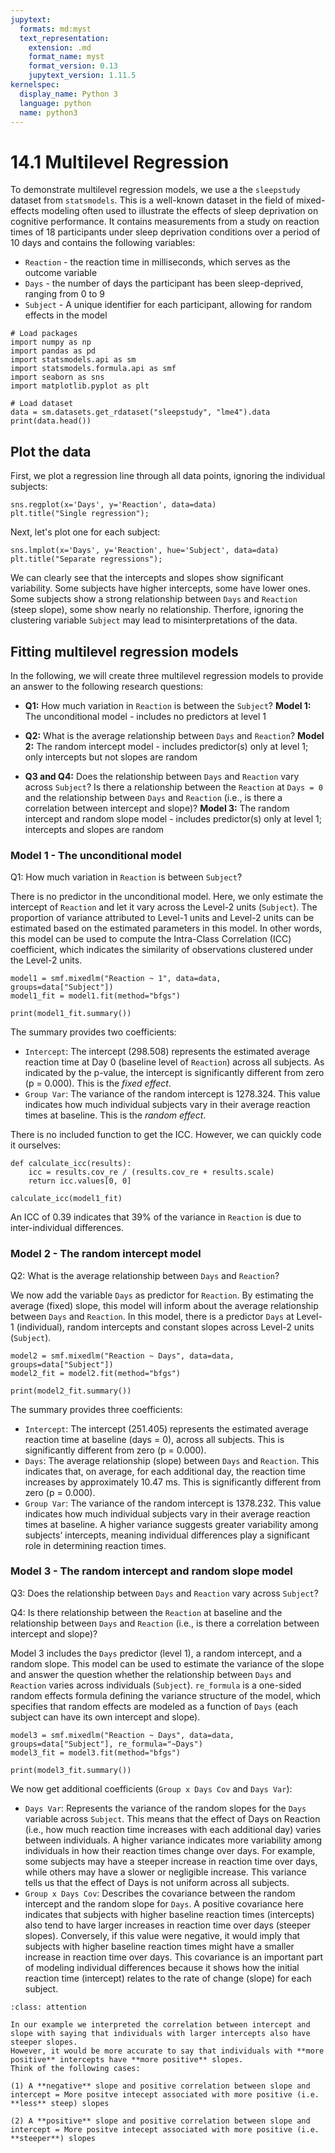 ```yaml
---
jupytext:
  formats: md:myst
  text_representation:
    extension: .md
    format_name: myst
    format_version: 0.13
    jupytext_version: 1.11.5
kernelspec:
  display_name: Python 3
  language: python
  name: python3
---
```


# 14.1 Multilevel Regression

To demonstrate multilevel regression models, we use a the `sleepstudy` dataset from `statsmodels`. This is a well-known dataset in the field of mixed-effects modeling often used to illustrate the effects of sleep deprivation on cognitive performance. It contains measurements from a study on reaction times of 18 participants under sleep deprivation conditions over a period of 10 days and contains the following variables:

- `Reaction` - the reaction time in milliseconds, which serves as the outcome variable
- `Days` - the number of days the participant has been sleep-deprived, ranging from 0 to 9
- `Subject` - A unique identifier for each participant, allowing for random effects in the model

```{code-cell}
# Load packages
import numpy as np
import pandas as pd
import statsmodels.api as sm
import statsmodels.formula.api as smf
import seaborn as sns
import matplotlib.pyplot as plt

# Load dataset
data = sm.datasets.get_rdataset("sleepstudy", "lme4").data
print(data.head())
```

## Plot the data

First, we plot a regression line through all data points, ignoring the individual subjects:
```{code-cell}
sns.regplot(x='Days', y='Reaction', data=data)
plt.title("Single regression");
```

Next, let's plot one for each subject:

```{code-cell}
sns.lmplot(x='Days', y='Reaction', hue='Subject', data=data)
plt.title("Separate regressions");
```

We can clearly see that the intercepts and slopes show significant variability. Some subjects have higher intercepts, some have lower ones. Some subjects show a strong relationship between `Days` and `Reaction` (steep slope), some show nearly no relationship. Therfore, ignoring the clustering variable `Subject` may lead to misinterpretations of the data.

## Fitting multilevel regression models

In the following, we will create three multilevel regression models to provide an answer to the following research questions:

- **Q1:** How much variation in `Reaction` is between the `Subject`?
  **Model 1:** The unconditional model - includes no predictors at level 1

- **Q2:** What is the average relationship between `Days` and `Reaction`?
  **Model 2:** The random intercept model - includes predictor(s) only at level 1; only intercepts but not slopes are random

- **Q3 and Q4:** Does the relationship between `Days` and `Reaction` vary across `Subject`? Is there a relationship between the `Reaction` at `Days = 0` and the relationship between `Days` and `Reaction` (i.e., is there a correlation between intercept and slope)?
  **Model 3:** The random intercept and random slope model - includes predictor(s) only at level 1; intercepts and slopes are random

### Model 1 - The unconditional model

Q1: How much variation in `Reaction` is between `Subject`?

There is no predictor in the unconditional model. Here, we only estimate the intercept of `Reaction` and let it vary across the Level-2 units (`Subject`). The proportion of variance attributed to Level-1 units and Level-2 units can be estimated based on the estimated parameters in this model. In other words, this model can be used to compute the Intra-Class Correlation (ICC) coefficient, which indicates the similarity of observations clustered under the Level-2 units.

```{code-cell}
model1 = smf.mixedlm("Reaction ~ 1", data=data, groups=data["Subject"])
model1_fit = model1.fit(method="bfgs")

print(model1_fit.summary())
```

The summary provides two coefficients:

- `Intercept`: The intercept (298.508) represents the estimated average reaction time at Day 0 (baseline level of `Reaction`) across all subjects. As indicated by the p-value, the intercept is significantly different from zero (p = 0.000). This is the *fixed effect*.
- `Group Var`: The variance of the random intercept is 1278.324. This value indicates how much individual subjects vary in their average reaction times at baseline. This is the *random effect*.

There is no included function to get the ICC. However, we can quickly code it ourselves:

```{code-cell}
def calculate_icc(results):
    icc = results.cov_re / (results.cov_re + results.scale)
    return icc.values[0, 0]

calculate_icc(model1_fit)
```

An ICC of 0.39 indicates that 39% of the variance in `Reaction` is due to inter-individual differences.

### Model 2 - The random intercept model

Q2: What is the average relationship between `Days` and `Reaction`?

We now add the variable `Days` as predictor for `Reaction`. By estimating the average (fixed) slope, this model will inform about the average relationship between `Days` and `Reaction`. In this model, there is a predictor `Days` at Level-1 (individual), random intercepts and constant slopes across Level-2 units (`Subject`).

```{code-cell}
model2 = smf.mixedlm("Reaction ~ Days", data=data, groups=data["Subject"])
model2_fit = model2.fit(method="bfgs")

print(model2_fit.summary())
```

The summary provides three coefficients:

- `Intercept`: The intercept (251.405) represents the estimated average reaction time at baseline (days = 0), across all subjects. This is significantly different from zero (p = 0.000).
- `Days`: The average relationship (slope) between `Days` and `Reaction`. This indicates that, on average, for each additional day, 
the reaction time increases by approximately 10.47 ms. This is significantly different from zero (p = 0.000).
- `Group Var`: The variance of the random intercept is 1378.232. This value indicates how much individual subjects vary in their average reaction times at baseline. A higher variance suggests greater variability among subjects’ intercepts, meaning individual differences play a significant role in determining reaction times.

### Model 3 - The random intercept and random slope model

Q3: Does the relationship between `Days` and `Reaction` vary across `Subject`?

Q4: Is there relationship between the `Reaction` at baseline and the relationship between `Days` and `Reaction` (i.e., is there a correlation between intercept and slope)?

Model 3 includes the `Days` predictor (level 1), a random intercept, and a random slope. This model can be used to estimate the variance of the slope and answer the question whether the relationship between `Days` and `Reaction` varies across individuals (`Subject`). `re_formula` is a one-sided random effects formula defining the variance structure of the model, which specifies that random effects are modeled as a function of `Days` (each subject can have its own intercept and slope).

```{code-cell}
model3 = smf.mixedlm("Reaction ~ Days", data=data, groups=data["Subject"], re_formula="~Days")
model3_fit = model3.fit(method="bfgs")

print(model3_fit.summary())
```

We now get additional coefficients (`Group x Days Cov` and `Days Var`):

- `Days Var`: Represents the variance of the random slopes for the `Days` variable across `Subject`. This means that the effect of Days on Reaction (i.e., how much reaction time increases with each additional day) varies between individuals.  A higher variance indicates more variability among individuals in how their reaction times change over days. For example, some subjects may have a steeper increase in reaction time over days, while others may have a slower or negligible increase.  This variance tells us that the effect of Days is not uniform across all subjects.
- `Group x Days Cov`: Describes the covariance between the random intercept and the random slope for `Days`. A positive covariance here indicates that subjects with higher baseline reaction times (intercepts) also tend to have larger increases in reaction time over days (steeper slopes). Conversely, if this value were negative, it would imply that subjects with higher baseline reaction times might have a smaller increase in reaction time over days. This covariance is an important part of modeling individual differences because it shows how the initial reaction time (intercept) relates to the rate of change (slope) for each subject.

```{admonition} Intercept-Slope Correlations - Watch Out!
:class: attention

In our example we interpreted the correlation between intercept and slope with saying that individuals with larger intercepts also have steeper slopes.
However, it would be more accurate to say that individuals with **more positive** intercepts have **more positive** slopes. 
Think of the following cases:

(1) A **negative** slope and positive correlation between slope and intercept = More positve intecept associated with more positive (i.e. **less** steep) slopes

(2) A **positive** slope and positive correlation between slope and intercept = More positve intecept associated with more positive (i.e. **steeper**) slopes
```